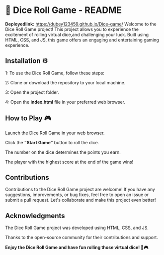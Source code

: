 # 🎲 Dice Roll Game - README
**Deployedlink:** https://dubey123459.github.io/Dice-game/
Welcome to the Dice Roll Game project! This project allows you to experience the excitement of rolling virtual dice,and challenging your luck. Built using HTML, CSS, and JS, this game offers an engaging and entertaining gaming experience.

## Installation ⚙️

1: To use the Dice Roll Game, follow these steps:

2: Clone or download the repository to your local machine.

3: Open the project folder.

4: Open the **index.html** file in your preferred web browser.

## How to Play 🎮

Launch the Dice Roll Game in your web browser.

Click the **"Start Game"** button to roll the dice.

The number on the dice determines the points you earn.

The player with the highest score at the end of the game wins!


## Contributions

Contributions to the Dice Roll Game project are welcome! If you have any suggestions, improvements, or bug fixes, feel free to open an issue or submit a pull request. Let's collaborate and make this project even better!


## Acknowledgments

The Dice Roll Game project was developed using HTML, CSS, and JS.

Thanks to the open-source community for their contributions and support.

**Enjoy the Dice Roll Game and have fun rolling those virtual dice! 🎲🎮**




